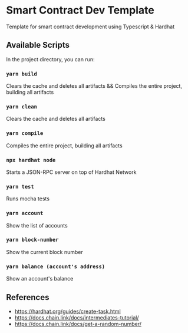 # Smart Contract Dev Template
Template for smart contract development using Typescript & Hardhat

## Available Scripts

In the project directory, you can run:

### `yarn build`
Clears the cache and deletes all artifacts && Compiles the entire project, building all artifacts

### `yarn clean`
Clears the cache and deletes all artifacts

### `yarn compile`
Compiles the entire project, building all artifacts

### `npx hardhat node`
Starts a JSON-RPC server on top of Hardhat Network

### `yarn test`
Runs mocha tests

### `yarn account`
Show the list of accounts

### `yarn block-number`
Show the current block number

### `yarn balance (account's address)`
Show an account's balance 

## References
* https://hardhat.org/guides/create-task.html
* https://docs.chain.link/docs/intermediates-tutorial/
* https://docs.chain.link/docs/get-a-random-number/